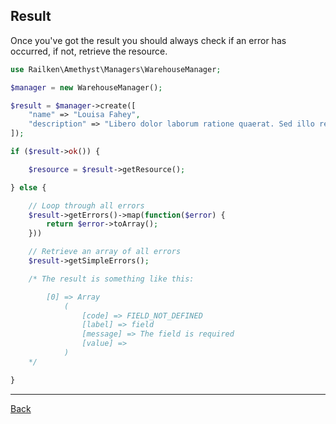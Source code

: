 ## Result

Once you've got the result you should always check if an error has occurred, if not, retrieve the resource.

```php
use Railken\Amethyst\Managers\WarehouseManager;

$manager = new WarehouseManager();

$result = $manager->create([
    "name" => "Louisa Fahey",
    "description" => "Libero dolor laborum ratione quaerat. Sed illo recusandae ut aut et. Dolorem nemo unde ut in sint ab."
]);

if ($result->ok()) {

    $resource = $result->getResource();

} else {

    // Loop through all errors
    $result->getErrors()->map(function($error) {
        return $error->toArray();
    }))

    // Retrieve an array of all errors
    $result->getSimpleErrors();

    /* The result is something like this:

        [0] => Array
            (
                [code] => FIELD_NOT_DEFINED
                [label] => field
                [message] => The field is required
                [value] =>
            )
    */

}
```

---
[Back](index.md)